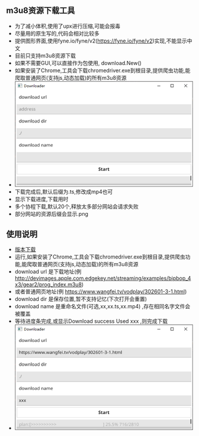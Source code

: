 ## m3u8资源下载工具
* 为了减小体积,使用了upx进行压缩,可能会报毒
* 尽量用的原生写的,代码会相对比较多
* 提供图形界面,使用fyne.io/fyne/v2(https://fyne.io/fyne/v2)实现,不能显示中文
* 目前只支持m3u8资源下载
* 如果不需要GUI,可以直接作为包使用, download.New()
* 如果安装了Chrome,工具会下载chromedriver.exe到根目录,提供爬虫功能,能爬取普通网页(支持js,动态加载)的所有m3u8资源
* ![](doc/downloader.png)
* 下载完成后,默认后缀为.ts,修改成mp4也可
* 显示下载进度,下载用时
* 多个协程下载,默认20个,释放太多部分网站会请求失败
* 部分网站的资源后缀会显示.png

## 使用说明
* [版本下载](https://github.com/injoyai/downloader/releases )
* 运行,如果安装了Chrome,工具会下载chromedriver.exe到根目录,提供爬虫功能,能爬取普通网页(支持js,动态加载)的所有m3u8资源
* download url 是下载地址(例 http://devimages.apple.com.edgekey.net/streaming/examples/bipbop_4x3/gear2/prog_index.m3u8)
* 或者普通网页地址(例 https://www.wangfei.tv/vodplay/302601-3-1.html)
* download dir 是保存位置,暂不支持记忆(下次打开会重置)
* download name 是重命名文件(可选,xx,xx.ts,xx.mp4) ,存在相同名字文件会被覆盖
* 等待进度条完成,或显示Download success Used xxx ,则完成下载
* ![](doc/plan.png)